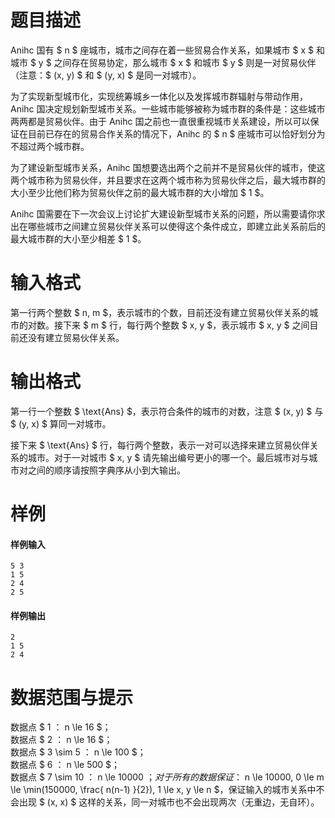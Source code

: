 
# 题目描述

Anihc 国有 $ n $ 座城市，城市之间存在着一些贸易合作关系，如果城市 $ x $ 和城市 $ y $ 之间存在贸易协定，那么城市 $ x $ 和城市 $ y $ 则是一对贸易伙伴（注意：$ (x, y) $ 和 $ (y, x) $ 是同一对城市）。

为了实现新型城市化，实现统筹城乡一体化以及发挥城市群辐射与带动作用，Anihc 国决定规划新型城市关系。一些城市能够被称为城市群的条件是：这些城市两两都是贸易伙伴。由于 Anihc 国之前也一直很重视城市关系建设，所以可以保证在目前已存在的贸易合作关系的情况下，Anihc 的 $ n $ 座城市可以恰好划分为不超过两个城市群。

为了建设新型城市关系，Anihc 国想要选出两个之前并不是贸易伙伴的城市，使这两个城市称为贸易伙伴，并且要求在这两个城市称为贸易伙伴之后，最大城市群的大小至少比他们称为贸易伙伴之前的最大城市群的大小增加 $ 1 $。

Anihc 国需要在下一次会议上讨论扩大建设新型城市关系的问题，所以需要请你求出在哪些城市之间建立贸易伙伴关系可以使得这个条件成立，即建立此关系前后的最大城市群的大小至少相差 $ 1 $。

# 输入格式

第一行两个整数 $ n, m $，表示城市的个数，目前还没有建立贸易伙伴关系的城市的对数。接下来 $ m $ 行，每行两个整数 $ x, y $，表示城市 $ x, y $ 之间目前还没有建立贸易伙伴关系。

# 输出格式

第一行一个整数 $ \text{Ans} $，表示符合条件的城市的对数，注意 $ (x, y) $ 与 $ (y, x) $ 算同一对城市。

接下来 $ \text{Ans} $ 行，每行两个整数，表示一对可以选择来建立贸易伙伴关系的城市。对于一对城市 $ x, y $ 请先输出编号更小的哪一个。最后城市对与城市对之间的顺序请按照字典序从小到大输出。

# 样例

#### 样例输入
```plain
5 3
1 5
2 4
2 5
```
#### 样例输出
```plain
2
1 5
2 4
```

# 数据范围与提示

数据点 $ 1 $：$ n \le 16 $；  
数据点 $ 2 $：$ n \le 16 $；  
数据点 $ 3 \sim 5 $：$ n \le 100 $；  
数据点 $ 6 $：$ n \le 500 $；  
数据点 $ 7 \sim 10 $：$ n \le 10000 $；  
对于所有的数据保证：$ n \le 10000, 0 \le m \le \min(150000, \frac{ n(n-1) }{2}), 1 \le x, y \le n $，保证输入的城市关系中不会出现 $ (x, x) $ 这样的关系，同一对城市也不会出现两次（无重边，无自环）。

